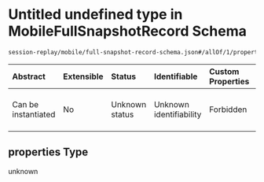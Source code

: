 # Untitled undefined type in MobileFullSnapshotRecord Schema

```txt
session-replay/mobile/full-snapshot-record-schema.json#/allOf/1/properties
```



| Abstract            | Extensible | Status         | Identifiable            | Custom Properties | Additional Properties | Access Restrictions | Defined In                                                                                                                 |
| :------------------ | :--------- | :------------- | :---------------------- | :---------------- | :-------------------- | :------------------ | :------------------------------------------------------------------------------------------------------------------------- |
| Can be instantiated | No         | Unknown status | Unknown identifiability | Forbidden         | Allowed               | none                | [full-snapshot-record-schema.json\*](../out/session-replay/mobile/full-snapshot-record-schema.json "open original schema") |

## properties Type

unknown
